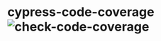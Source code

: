 # cypress-code-coverage ![check-code-coverage](https://img.shields.io/badge/code--coverage-99.27%25-brightgreen)